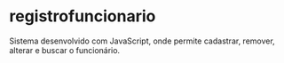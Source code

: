 # registrofuncionario

Sistema desenvolvido com JavaScript, onde permite cadastrar, remover, alterar e buscar o funcionário.
